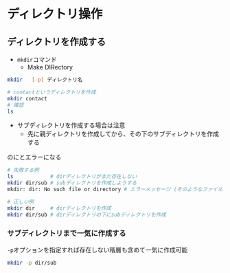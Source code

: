# ディレクトリ操作

## ディレクトリを作成する

* `mkdir`コマンド
    * Make DIRectory

```bash
mkdir	[-p] ディレクトリ名
```

```bash
# contactというディレクトリを作成
mkdir contact
# 確認
ls
```

* サブディレクトリを作成する場合は注意
    * 先に親ディレクトリを作成してから、その下のサブディレクトリを作成する

のにとエラーになる

```bash
# 失敗する例
ls            # dirディレクトリがまだ存在しない
mkdir dir/sub # subディレクトリを作成しようする
mkdir: dir: No such file or directory # エラーメッセージ (そのようなファイルやディレクトリはありません。)

# 正しい例
mkdir dir     # dirディレクトリを作成
mkdir dir/sub # dirディレクトリの下にsubディレクトリを作成
```

### サブディレクトリまで一気に作成する

`-p`オプションを指定すれば存在しない階層も含めて一気に作成可能

```bash
mkdir -p dir/sub
```
